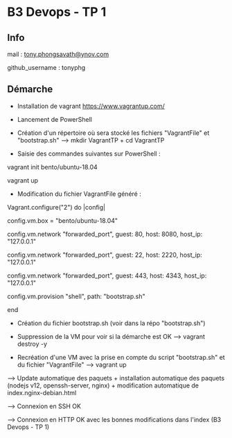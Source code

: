 # B3 Devops - TP 1

## Info

mail : tony.phongsavath@ynov.com

github_username : tonyphg

## Démarche

- Installation de vagrant https://www.vagrantup.com/

- Lancement de PowerShell

- Création d'un répertoire où sera stocké les fichiers "VagrantFile" et "bootstrap.sh" --> mkdir VagrantTP + cd VagrantTP

- Saisie des commandes suivantes sur PowerShell : 

vagrant init bento/ubuntu-18.04

vagrant up

- Modification du fichier VagrantFile généré :

Vagrant.configure("2") do |config|

 config.vm.box = "bento/ubuntu-18.04"
 
 config.vm.network "forwarded_port", guest: 80, host: 8080, host_ip: "127.0.0.1"
 
 config.vm.network "forwarded_port", guest: 22, host: 2220, host_ip: "127.0.0.1"
 
 config.vm.network "forwarded_port", guest: 443, host: 4343, host_ip: "127.0.0.1"
 
 config.vm.provision "shell", path: "bootstrap.sh"
 
end

- Création du fichier bootstrap.sh (voir dans la répo "bootstrap.sh")

- Suppression de la VM pour voir si la démarche est OK --> vagrant destroy -y

- Recréation d'une VM avec la prise en compte du script "bootstrap.sh" et du fichier "VagrantFile" --> vagrant up

--> Update automatique des paquets + installation automatique des paquets (nodejs v12, openssh-server, nginx) + modification automatique de index.nginx-debian.html

--> Connexion en SSH OK

--> Connexion en HTTP OK avec les bonnes modifications dans l'index (B3 Devops - TP 1)
